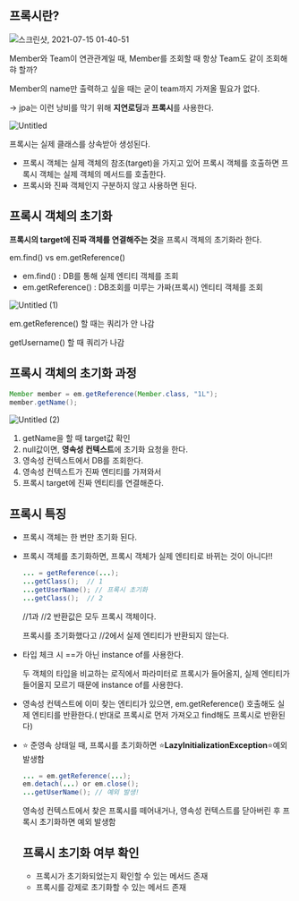 ## 프록시란?

![스크린샷, 2021-07-15 01-40-51](https://user-images.githubusercontent.com/52596617/125660349-7cbe41e7-08b6-4d0f-8e98-1f95581efaf4.png)

Member와 Team이 연관관계일 때, Member를 조회할 때 항상 Team도 같이 조회해햐 할까?

Member의 name만 출력하고 싶을 때는 굳이 team까지 가져올 필요가 없다.

→ jpa는 이런 낭비를 막기 위해 **지연로딩**과 **프록시**를 사용한다.

![Untitled](https://user-images.githubusercontent.com/52596617/125660447-f55056a0-cbf7-4096-9fc3-611eb00d7406.png)

프록시는 실제 클래스를 상속받아 생성된다. 

- 프록시 객체는 실제 객체의 참조(target)을 가지고 있어 프록시 객체를 호출하면 프록시 객체는 실제 객체의 메서드를 호출한다.
- 프록시와 진짜 객체인지 구분하지 않고 사용하면 된다.

## 프록시 객체의 초기화

**프록시의 target에 진짜 객체를 연결해주는 것**을 프록시 객체의 초기화라 한다. 

em.find() vs em.getReference()

- em.find() : DB를 통해 실제 엔티티 객체를 조회
- em.getReference() : DB조회를 미루는 가짜(프록시) 엔티티 객체를 조회

![Untitled (1)](https://user-images.githubusercontent.com/52596617/125660518-62999124-b97c-4a7d-8f8c-26c77fd793d3.png)

em.getReference() 할 때는 쿼리가 안 나감

getUsername() 할 때 쿼리가 나감 

## 프록시 객체의 초기화  과정

```java
Member member = em.getReference(Member.class, "1L");
member.getName();
```


![Untitled (2)](https://user-images.githubusercontent.com/52596617/125660595-1f13a56d-430f-4807-b377-76dee19823d0.png)

1. getName을 할 때 target값 확인
2.  null값이면, **영속성 컨텍스트**에 초기화 요청을 한다.
3. 영속성 컨텍스트에서 DB를 조회한다.
4. 영속성 컨텍스트가 진짜 엔티티를 가져와서 
5. 프록시 target에 진짜 엔티티를 연결해준다.

## 프록시 특징

- 프록시 객체는 한 번만 초기화 된다.
- 프록시 객체를 초기화하면, 프록시 객체가 실제 엔티티로 바뀌는 것이 아니다!!

    ```java
    ... = getReference(...);
    ...getClass();  // 1
    ...getUserName(); // 프록시 초기화
    ...getClass();  // 2
    ```

    //1과 //2 반환값은 모두 프록시 객체이다. 

    프록시를 초기화했다고 //2에서 실제 엔티티가 반환되지 않는다.

- 타입 체크 시 ==가 아닌 instance of를 사용한다.

    두 객체의 타입을 비교하는 로직에서 파라미터로 프록시가 들어올지, 실제 엔티티가 들어올지 모르기 때문에 instance of를 사용한다.

- 영속성 컨텍스트에 이미 찾는 엔티티가 있으면, em.getReference() 호출해도 실제 엔티티를 반환한다.( 반대로 프록시로 먼저 가져오고 find해도 프록시로 반환된다)
- ⭐ 준영속 상태일 때, 프록시를 초기화하면 ⭐**LazyInitializationException**⭐예외 발생함

     

    ```java
    ... = em.getReference(...);
    em.detach(...) or em.close();
    ...getUserName(); // 예외 발생!
    ```

    영속성 컨텍스트에서 찾은 프록시를 떼어내거나, 영속성 컨텍스트를 닫아버린 후 프록시 초기화하면 예외 발생함 

    ## 프록시 초기화 여부 확인

    - 프록시가 초기화되었는지 확인할 수 있는 메서드 존재
    - 프록시를 강제로 초기화할 수 있는 메서드 존재
